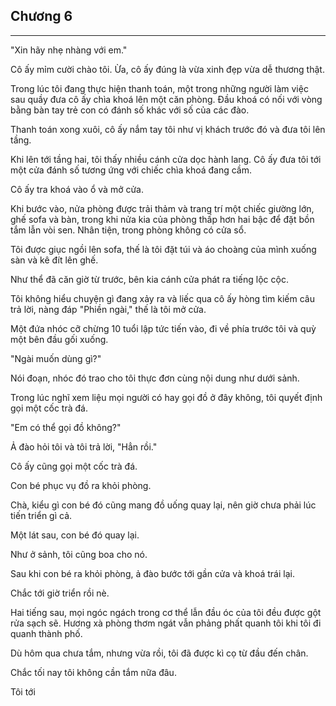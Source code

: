 ## Chương 6

---

"Xin hãy nhẹ nhàng với em."

Cô ấy mỉm cười chào tôi. Ừa, cô ấy đúng là vừa xinh đẹp vừa dễ thương thật.

Trong lúc tôi đang thực hiện thanh toán, một trong những người làm việc sau quầy đưa cô ấy chìa khoá lên một căn phòng. Đầu khoá có nối với vòng bằng bàn tay trẻ con có đánh số khác với số của các đào.

Thanh toán xong xuôi, cô ấy nắm tay tôi như vị khách trước đó và đưa tôi lên tầng.

Khi lên tới tầng hai, tôi thấy nhiều cánh cửa dọc hành lang. Cô ấy đưa tôi tới một cửa đánh số tương ứng với chiếc chìa khoá đang cầm.

Cô ấy tra khoá vào ổ và mở cửa.

Khi bước vào, nửa phòng được trải thảm và trang trí một chiếc giường lớn, ghế sofa và bàn, trong khi nửa kia của phòng thấp hơn hai bậc để đặt bồn tắm lẫn vòi sen. Nhân tiện, trong phòng không có cửa sổ.

Tôi được giục ngồi lên sofa, thế là tôi đặt túi và áo choàng của mình xuống sàn và kê đít lên ghế.

Như thể đã căn giờ từ trước, bên kia cánh cửa phát ra tiếng lộc cộc.

Tôi không hiểu chuyện gì đang xảy ra và liếc qua cô ấy hòng tìm kiếm câu trả lời, nàng đáp "Phiền ngài," thế là tôi mở cửa.

Một đứa nhóc cỡ chừng 10 tuổi lập tức tiến vào, đi về phía trước tôi và quỳ một bên đầu gối xuống.

"Ngài muốn dùng gì?"

Nói đoạn, nhóc đó trao cho tôi thực đơn cùng nội dung như dưới sảnh.

Trong lúc nghĩ xem liệu mọi người có hay gọi đồ ở đây không, tôi quyết định gọi một cốc trà đá.

"Em có thể gọi đồ không?"

Ả đào hỏi tôi và tôi trả lời, "Hẳn rồi."

Cô ấy cũng gọi một cốc trà đá.

Con bé phục vụ đồ ra khỏi phòng.

Chà, kiểu gì con bé đó cũng mang đồ uống quay lại, nên giờ chưa phải lúc tiến triển gì cả.

Một lát sau, con bé đó quay lại.

Như ở sảnh, tôi cũng boa cho nó.

Sau khi con bé ra khỏi phòng, ả đào bước tới gần cửa và khoá trái lại.

Chắc tới giờ triển rồi nè.

Hai tiếng sau, mọi ngóc ngách trong cơ thể lẫn đầu óc của tôi đều được gột rửa sạch sẽ. Hương xà phòng thơm ngát vẫn phảng phất quanh tôi khi tôi đi quanh thành phố.

Dù hôm qua chưa tắm, nhưng vừa rồi, tôi đã được kì cọ từ đầu đến chân.

Chắc tối nay tôi không cần tắm nữa đâu.

Tôi tới 